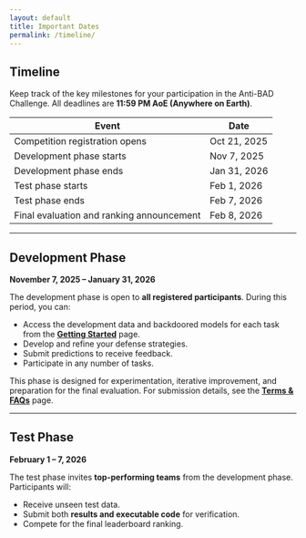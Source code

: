 ```yaml
---
layout: default
title: Important Dates
permalink: /timeline/
---
```


## Timeline

<p class="timeline-intro">Keep track of the key milestones for your participation in the Anti-BAD Challenge. All deadlines are <strong>11:59 PM AoE (Anywhere on Earth)</strong>.</p>

<table class="timeline-table">
    <thead>
        <tr>
            <th>Event</th>
            <th>Date</th>
        </tr>
    </thead>
    <tbody>
        <tr>
            <td>Competition registration opens</td>
            <td>Oct 21, 2025</td>
        </tr>
        <tr>
            <td>Development phase starts</td>
            <td>Nov 7, 2025</td>
        </tr>
        <tr>
            <td>Development phase ends</td>
            <td>Jan 31, 2026</td>
        </tr>
        <tr>
            <td>Test phase starts</td>
            <td>Feb 1, 2026</td>
        </tr>
        <tr>
            <td>Test phase ends</td>
            <td>Feb 7, 2026</td>
        </tr>
        <tr>
            <td>Final evaluation and ranking announcement</td>
            <td>Feb 8, 2026</td>
        </tr>
    </tbody>
</table>

---

## Development Phase  
**November 7, 2025 – January 31, 2026**

The development phase is open to **all registered participants**. During this period, you can:

* Access the development data and backdoored models for each task from the [**Getting Started**](/startkit/) page.
* Develop and refine your defense strategies.
* Submit predictions to receive feedback.
* Participate in any number of tasks.

This phase is designed for experimentation, iterative improvement, and preparation for the final evaluation. For submission details, see the [**Terms & FAQs**](/rules/) page.

---

## Test Phase  
**February 1 – 7, 2026**

The test phase invites **top-performing teams** from the development phase. Participants will:

* Receive unseen test data.  
* Submit both **results and executable code** for verification.  
* Compete for the final leaderboard ranking.